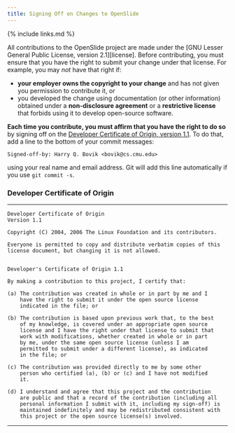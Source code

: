 ```yaml
---
title: Signing Off on Changes to OpenSlide
---
```


{% include links.md %}

All contributions to the OpenSlide project are made under the [GNU Lesser
General Public License, version 2.1][license].  Before contributing, you
must ensure that you have the right to submit your change under that
license.  For example, you may _not_ have that right if:

- **your employer owns the copyright to your change** and has not given you
  permission to contribute it, or
- you developed the change using documentation (or other information)
  obtained under a **non-disclosure agreement** or a **restrictive license**
  that forbids using it to develop open-source software.

**Each time you contribute, you must affirm that you have the right
to do so** by signing off on the [Developer Certificate of Origin, version
1.1](#developer-certificate-of-origin).
To do that, add a line to the bottom of your commit messages:

    Signed-off-by: Harry Q. Bovik <bovik@cs.cmu.edu>

using your real name and email address.  Git will add this line
automatically if you use `git commit -s`.

### Developer Certificate of Origin

---

```
Developer Certificate of Origin
Version 1.1

Copyright (C) 2004, 2006 The Linux Foundation and its contributors.

Everyone is permitted to copy and distribute verbatim copies of this
license document, but changing it is not allowed.


Developer's Certificate of Origin 1.1

By making a contribution to this project, I certify that:

(a) The contribution was created in whole or in part by me and I
    have the right to submit it under the open source license
    indicated in the file; or

(b) The contribution is based upon previous work that, to the best
    of my knowledge, is covered under an appropriate open source
    license and I have the right under that license to submit that
    work with modifications, whether created in whole or in part
    by me, under the same open source license (unless I am
    permitted to submit under a different license), as indicated
    in the file; or

(c) The contribution was provided directly to me by some other
    person who certified (a), (b) or (c) and I have not modified
    it.

(d) I understand and agree that this project and the contribution
    are public and that a record of the contribution (including all
    personal information I submit with it, including my sign-off) is
    maintained indefinitely and may be redistributed consistent with
    this project or the open source license(s) involved.
```

---
